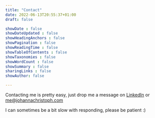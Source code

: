 ```yaml
---
title: "Contact"
date: 2022-06-13T20:55:37+01:00
draft: false

showDate : false
showDateUpdated : false
showHeadingAnchors : false
showPagination : false
showReadingTime : false
showTableOfContents : false
showTaxonomies : false 
showWordCount : false
showSummary : false
sharingLinks : false
showAuthor: false

---
```


Contacting me is pretty easy, just drop me a message on <a href="https://www.linkedin.com/in/johanna-m-christoph-039b94177/">LinkedIn</a> or me@johannachristoph.com

I can sometimes be a bit slow with responding, please be patient :)


